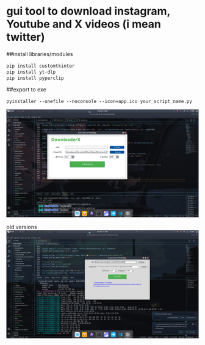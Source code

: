 # gui tool to download instagram, Youtube and X videos (i mean twitter)

##install libraries/modules
```
pip install customtkinter
pip install yt-dlp
pip install pyperclip
```


##export to exe
```
pyinstaller --onefile --noconsole --icon=app.ico your_script_name.py
```

![yo this downloads videos](./images/3.png)

old versions
![yo this downloads videos](./images/2.png)